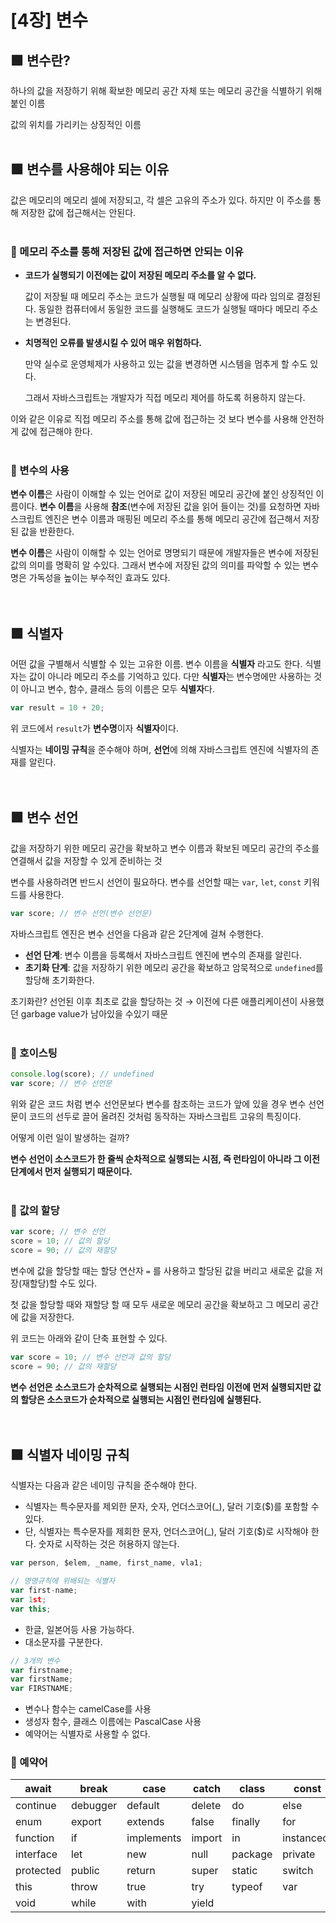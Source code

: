 # [4장] 변수

## 🟩 변수란?

하나의 값을 저장하기 위해 확보한 메모리 공간 자체 또는 메모리 공간을 식별하기 위해 붙인 이름

값의 위치를 가리키는 상징적인 이름
<br>
<br>

## 🟩 변수를 사용해야 되는 이유

값은 메모리의 메모리 셀에 저장되고, 각 셀은 고유의 주소가 있다. 하지만 이 주소를 통해 저장한 값에 접근해서는 안된다. 
<br>
<br>

### 🔹 메모리 주소를 통해 저장된 값에 접근하면 안되는 이유

- **코드가 실행되기 이전에는 값이 저장된 메모리 주소를 알 수 없다.**
    
    값이 저장될 때 메모리 주소는 코드가 실행될 때 메모리 상황에 따라 임의로 결정된다. 동일한 컴퓨터에서 동일한 코드를 실행해도 코드가 실행될 때마다 메모리 주소는 변경된다.
    
- **치명적인 오류를 발생시킬 수 있어 매우 위험하다.**
    
    만약 실수로 운영체제가 사용하고 있는 값을 변경하면 시스템을 멈추게 할 수도 있다.
    
    그래서 자바스크립트는 개발자가 직접 메모리 제어를 하도록 허용하지 않는다.
    

이와 같은 이유로 직접 메모리 주소를 통해 값에 접근하는 것 보다 변수를 사용해 안전하게 값에 접근해야 한다.
<br>
<br>
### 🔹 변수의 사용

**변수 이름**은 사람이 이해할 수 있는 언어로 값이 저장된 메모리 공간에 붙인 상징적인 이름이다. **변수 이름**을 사용해 **참조**(변수에 저장된 값을 읽어 들이는 것)를 요청하면 자바스크립트 엔진은 변수 이름과 매핑된 메모리 주소를 통해 메모리 공간에 접근해서 저장된 값을 반환한다.

**변수 이름**은 사람이 이해할 수 있는 언어로 명명되기 때문에 개발자들은 변수에 저장된 값의 의미를 명확히 알 수있다. 그래서 변수에 저장된 값의 의미를 파악할 수 있는 변수명은 가독성을 높이는 부수적인 효과도 있다.
<br>
<br>
<br>
## 🟩 식별자

어떤 값을 구별해서 식별할 수 있는 고유한 이름. 변수 이름을 **식별자** 라고도 한다. 식별자는 값이 아니라 메모리 주소를 기억하고 있다. 다만 **식별자**는 변수명에만 사용하는 것이 아니고 변수, 함수, 클래스 등의 이름은 모두 **식별자**다.

```jsx
var result = 10 + 20;
```

위 코드에서 `result`가 **변수명**이자 **식별자**이다. 

식별자는 **네이밍 규칙**을 준수해야 하며, **선언**에 의해 자바스크립트 엔진에 식별자의 존재를 알린다.
<br>
<br>
<br>
## 🟩 변수 선언

값을 저장하기 위한 메모리 공간을 확보하고 변수 이름과 확보된 메모리 공간의 주소를 연결해서 값을 저장할 수 있게 준비하는 것

변수를 사용하려면 반드시 선언이 필요하다. 변수를 선언할 때는 `var`, `let`, `const` 키워드를 사용한다.

```jsx
var score; // 변수 선언(변수 선언문)
```

자바스크립트 엔진은 변수 선언을 다음과 같은 2단계에 걸쳐 수행한다.

- **선언 단계**: 변수 이름을 등록해서 자바스크립트 엔진에 변수의 존재를 알린다.
- **초기화 단계**: 값을 저장하기 위한 메모리 공간을 확보하고 암묵적으로 `undefined`를 할당해 초기화한다.

초기화란? 선언된 이후 최초로 값을 할당하는 것 → 이전에 다른 애플리케이션이 사용했던 garbage value가 남아있을 수있기 때문
<br>
<br>
### 🔹 호이스팅

```jsx
console.log(score); // undefined
var score; // 변수 선언문
```

위와 같은 코드 처럼 변수 선언문보다 변수를 참조하는 코드가 앞에 있을 경우 변수 선언문이 코드의 선두로 끌어 올려진 것처럼 동작하는 자바스크립트 고유의 특징이다.

어떻게 이런 일이 발생하는 걸까?

**변수 선언이 소스코드가 한 줄씩 순차적으로 실행되는 시점, 즉 런타임이 아니라 그 이전 단계에서 먼저 실행되기 때문이다.**
<br>
<br>
### 🔹 값의 할당

```jsx
var score; // 변수 선언
score = 10; // 값의 할당
score = 90; // 값의 재할당
```

변수에 값을 할당할 때는 할당 연산자 `=` 를 사용하고 할당된 값을 버리고 새로운 값을 저장(재할당)할 수도 있다.

첫 값을 할당할 때와 재할당 할 때 모두 새로운 메모리 공간을 확보하고 그 메모리 공간에 값을 저장한다. 

위 코드는 아래와 같이 단축 표현할 수 있다.

```jsx
var score = 10; // 변수 선언과 값의 할당
score = 90; // 값의 재할당
```

**변수 선언은 소스코드가 순차적으로 실행되는 시점인 런타임 이전에 먼저 실행되지만 값의 할당은 소스코드가 순차적으로 실행되는 시점인 런타임에 실행된다.**
<br>
<br>
<br>
## 🟩 식별자 네이밍 규칙

식별자는 다음과 같은 네이밍 규칙을 준수해야 한다.

- 식별자는 특수문자를 제외한 문자, 숫자, 언더스코어(_), 달러 기호($)를 포함할 수 있다.
- 단, 식별자는 특수문자를 제회한 문자, 언더스코어(_), 달러 기호($)로 시작해야 한다. 숫자로 시작하는 것은 허용하지 않는다.

```jsx
var person, $elem, _name, first_name, vla1;

// 명명규칙에 위배되는 식별자
var first-name;
var 1st;
var this;
```

- 한글, 일본어등 사용 가능하다.
- 대소문자를 구분한다.

```jsx
// 3개의 변수
var firstname;
var firstName;
var FIRSTNAME;
```

- 변수나 함수는 camelCase를 사용
- 생성자 함수, 클래스 이름에는 PascalCase 사용
- 예약어는 식별자로 사용할 수 없다.

### 🔹 예약어

| await | break | case | catch | class | const |
| --- | --- | --- | --- | --- | --- |
| continue | debugger | default | delete | do | else |
| enum | export | extends | false | finally | for |
| function | if | implements | import | in | instanceof |
| interface | let | new | null | package | private |
| protected | public | return | super | static | switch |
| this | throw | true | try | typeof | var |
| void | while | with | yield |  |  |
